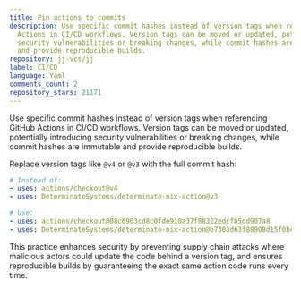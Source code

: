 ```yaml
---
title: Pin actions to commits
description: Use specific commit hashes instead of version tags when referencing GitHub
  Actions in CI/CD workflows. Version tags can be moved or updated, potentially introducing
  security vulnerabilities or breaking changes, while commit hashes are immutable
  and provide reproducible builds.
repository: jj-vcs/jj
label: CI/CD
language: Yaml
comments_count: 2
repository_stars: 21171
---
```


Use specific commit hashes instead of version tags when referencing GitHub Actions in CI/CD workflows. Version tags can be moved or updated, potentially introducing security vulnerabilities or breaking changes, while commit hashes are immutable and provide reproducible builds.

Replace version tags like `@v4` or `@v3` with the full commit hash:

```yaml
# Instead of:
- uses: actions/checkout@v4
- uses: DeterminateSystems/determinate-nix-action@v3

# Use:
- uses: actions/checkout@08c6903cd8c0fde910a37f88322edcfb5dd907a8
- uses: DeterminateSystems/determinate-nix-action@b7303d63f88908d15f0bcb207e60b3a0ea7f1712
```

This practice enhances security by preventing supply chain attacks where malicious actors could update the code behind a version tag, and ensures reproducible builds by guaranteeing the exact same action code runs every time.